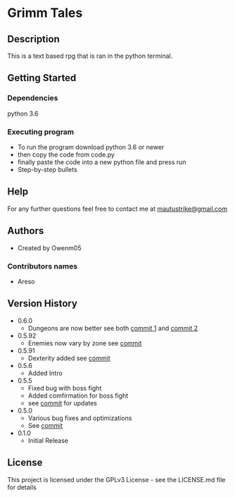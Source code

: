 # Grimm Tales

## Description

This is a text based rpg that is ran in the python terminal.

## Getting Started

### Dependencies

python 3.6

### Executing program

* To run the program download python 3.6 or newer 
* then copy the code from code.py 
* finally paste the code into a new python file and press run
* Step-by-step bullets

## Help

For any further questions feel free to contact me at mautustrike@gmail.com

## Authors
* Created by Owenm05 

### Contributors names

* Areso

## Version History
* 0.6.0
    * Dungeons are now better see both [commit 1](https://github.com/Owenm05/Grimm-Tales/commit/5b28a7be04988ebf313b4dcf838959bcd5f19fd4) and [commit 2](https://github.com/Owenm05/Grimm-Tales/commit/da453cff7d68d1d748461c0a4e51d0ee952a6520)
* 0.5.92
    * Enemies now vary by zone see [commit](https://github.com/Owenm05/Grimm-Tales/pull/16/commits)
* 0.5.91
    * Dexterity added see [commit](https://github.com/Owenm05/Grimm-Tales/commit/1564f4c8320e8c40c18d3e2ebeaa8d19dfb74cb0)
* 0.5.6
    * Added Intro
* 0.5.5
    * Fixed bug with boss fight
    * Added comfirmation for boss fight
    * see [commit](https://github.com/Owenm05/Grimm-Tales/commit/0651d360da2d0c8a84b9bed26e3ef8b7faf8f7ad) for updates
* 0.5.0
    * Various bug fixes and optimizations
    * See [commit](https://github.com/Owenm05/Grimm-Tales/commit/32d7b686396196ead3fbb10144a3afb274d5b2d5)
* 0.1.0
    * Initial Release

## License

This project is licensed under the GPLv3 License - see the LICENSE.md file for details
